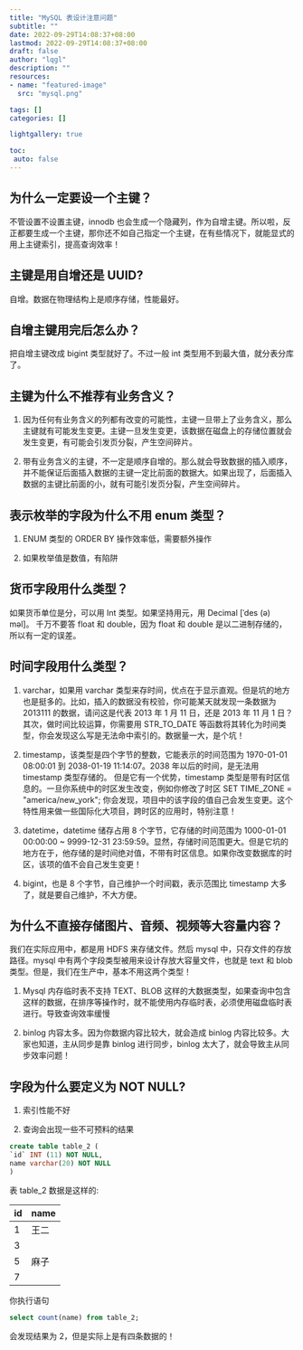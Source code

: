 ```yaml
---
title: "MySQL 表设计注意问题"
subtitle: ""
date: 2022-09-29T14:08:37+08:00
lastmod: 2022-09-29T14:08:37+08:00
draft: false
author: "lqgl"
description: ""
resources:
- name: "featured-image"
  src: "mysql.png"

tags: []
categories: []

lightgallery: true

toc:
 auto: false
---
```


## 为什么一定要设一个主键？
不管设置不设置主键，innodb 也会生成一个隐藏列，作为自增主键。所以啦，反正都要生成一个主键，那你还不如自己指定一个主键，在有些情况下，就能显式的用上主键索引，提高查询效率！

## 主键是用自增还是 UUID?
自增。数据在物理结构上是顺序存储，性能最好。

## 自增主键用完后怎么办？
把自增主键改成 bigint 类型就好了。不过一般 int 类型用不到最大值，就分表分库了。

## 主键为什么不推荐有业务含义？
1. 因为任何有业务含义的列都有改变的可能性，主键一旦带上了业务含义，那么主键就有可能发生变更。主键一旦发生变更，该数据在磁盘上的存储位置就会发生变更，有可能会引发页分裂，产生空间碎片。

2. 带有业务含义的主键，不一定是顺序自增的。那么就会导致数据的插入顺序，并不能保证后面插入数据的主键一定比前面的数据大。如果出现了，后面插入数据的主键比前面的小，就有可能引发页分裂，产生空间碎片。

## 表示枚举的字段为什么不用 enum 类型？
1. ENUM 类型的 ORDER BY 操作效率低，需要额外操作

2. 如果枚举值是数值，有陷阱

## 货币字段用什么类型？
如果货币单位是分，可以用 Int 类型。如果坚持用元，用 Decimal [ˈdes (ə) məl]。
千万不要答 float 和 double，因为 float 和 double 是以二进制存储的，所以有一定的误差。

## 时间字段用什么类型？
1. varchar，如果用 varchar 类型来存时间，优点在于显示直观。但是坑的地方也是挺多的。比如，插入的数据没有校验，你可能某天就发现一条数据为 2013111 的数据，请问这是代表 2013 年 1 月 11 日，还是 2013 年 11 月 1 日？
其次，做时间比较运算，你需要用 STR_TO_DATE 等函数将其转化为时间类型，你会发现这么写是无法命中索引的。数据量一大，是个坑！

2. timestamp，该类型是四个字节的整数，它能表示的时间范围为 1970-01-01 08:00:01 到 2038-01-19 11:14:07。2038 年以后的时间，是无法用 timestamp 类型存储的。
但是它有一个优势，timestamp 类型是带有时区信息的。一旦你系统中的时区发生改变，例如你修改了时区 SET TIME_ZONE = "america/new_york";
你会发现，项目中的该字段的值自己会发生变更。这个特性用来做一些国际化大项目，跨时区的应用时，特别注意！

3. datetime，datetime 储存占用 8 个字节，它存储的时间范围为 1000-01-01 00:00:00 ~ 9999-12-31 23:59:59。显然，存储时间范围更大。但是它坑的地方在于，他存储的是时间绝对值，不带有时区信息。如果你改变数据库的时区，该项的值不会自己发生变更！

4. bigint，也是 8 个字节，自己维护一个时间戳，表示范围比 timestamp 大多了，就是要自己维护，不大方便。

## 为什么不直接存储图片、音频、视频等大容量内容？
我们在实际应用中，都是用 HDFS 来存储文件。然后 mysql 中，只存文件的存放路径。mysql 中有两个字段类型被用来设计存放大容量文件，也就是 text 和 blob 类型。但是，我们在生产中，基本不用这两个类型！

1. Mysql 内存临时表不支持 TEXT、BLOB 这样的大数据类型，如果查询中包含这样的数据，在排序等操作时，就不能使用内存临时表，必须使用磁盘临时表进行。导致查询效率缓慢

2. binlog 内容太多。因为你数据内容比较大，就会造成 binlog 内容比较多。大家也知道，主从同步是靠 binlog 进行同步，binlog 太大了，就会导致主从同步效率问题！

## 字段为什么要定义为 NOT NULL?
1. 索引性能不好

2. 查询会出现一些不可预料的结果
```sql
create table table_2 (
`id` INT (11) NOT NULL,
name varchar(20) NOT NULL
)
```

表 table_2 数据是这样的:

| id  | name |
|-----|------|
| 1   | 王二   |
| 3   |      |
| 5   | 麻子   |
| 7   |      |

你执行语句
```sql
select count(name) from table_2;
```

会发现结果为 2，但是实际上是有四条数据的！